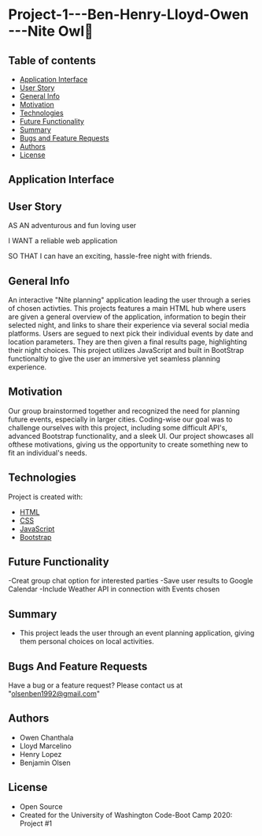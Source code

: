 # Project-1---Ben-Henry-Lloyd-Owen ---Nite Owl🦉

## Table of contents

- [Application Interface](#Application-Interface)
- [User Story](#User-Story)
- [General Info](#General-Info)
- [Motivation](#Motivation)
- [Technologies](#Technologies)
- [Future Functionality](#Future-Functionality)
- [Summary](#Summary)
- [Bugs and Feature Requests](#Bugs-And-Feature-Requests)
- [Authors](#Authors)
- [License](#License)

## Application Interface

## User Story

AS AN adventurous and fun loving user

I WANT a reliable web application

SO THAT I can have an exciting, hassle-free night with friends.

## General Info

An interactive "Nite planning" application leading the user through a series of chosen activties. This projects features a main HTML hub where users are given a general overview of the application, information to begin their selected night, and links to share their experience via several social media platforms. Users are segued to next pick their individual events by date and location parameters. They are then given a final results page, highlighting their night choices. This project utilizes JavaScript and built in BootStrap functionaltiy to give the user an immersive yet seamless planning experience.

## Motivation

Our group brainstormed together and recognized the need for planning future events, especially in larger cities. Coding-wise our goal was to challenge ourselves with this project, including some difficult API's, advanced Bootstrap functionality, and a sleek UI. Our project showcases all ofthese motivations, giving us the opportunity to create something new to fit an individual's needs.

## Technologies

Project is created with:

- [HTML](https://developer.mozilla.org/en-US/docs/Web/HTML)
- [CSS](https://developer.mozilla.org/en-US/docs/Web/CSS)
- [JavaScript](https://www.javascript.com/)
- [Bootstrap](https://getbootstrap.com/)

## Future Functionality

-Creat group chat option for interested parties
-Save user results to Google Calendar
-Include Weather API in connection with Events chosen

## Summary

- This project leads the user through an event planning application, giving them personal choices on local activities.

## Bugs And Feature Requests

Have a bug or a feature request? Please contact us at "olsenben1992@gmail.com"

## Authors

- Owen Chanthala
- Lloyd Marcelino
- Henry Lopez
- Benjamin Olsen

## License

- Open Source
- Created for the University of Washington Code-Boot Camp 2020: Project #1
